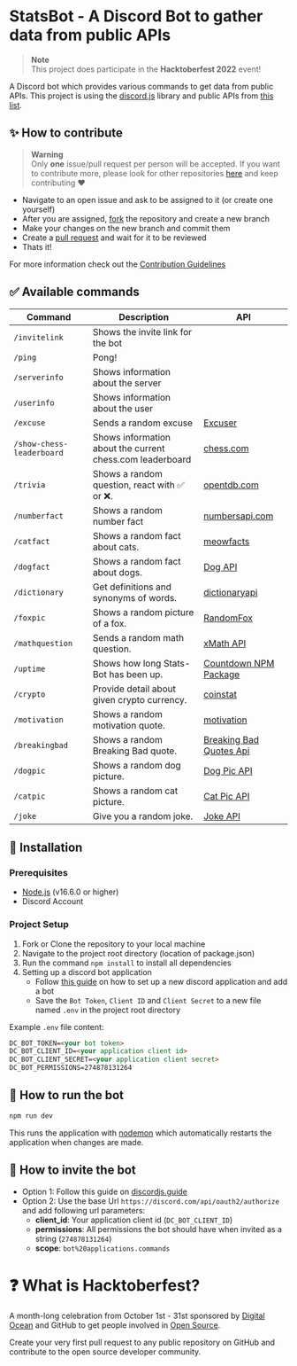 # StatsBot - A Discord Bot to gather data from public APIs

> **Note** <br>
> This project does participate in the **Hacktoberfest 2022** event!

A Discord bot which provides various commands to get data from public APIs. This project is using the [discord.js](https://discord.js.org/) library and public APIs from [this list](https://github.com/public-apis/public-apis).

## :sparkles: How to contribute

> **Warning** <br>
> Only **one** issue/pull request per person will be accepted. If you want to contribute more, please look for other repositories [here](https://github.com/topics/hacktoberfest-2022?o=desc&s=updated) and keep contributing ❤️

- Navigate to an open issue and ask to be assigned to it (or create one yourself)
- After you are assigned, [fork](https://docs.github.com/en/get-started/quickstart/fork-a-repo) the repository and create a new branch
- Make your changes on the new branch and commit them
- Create a [pull request](https://docs.github.com/en/pull-requests/collaborating-with-pull-requests/proposing-changes-to-your-work-with-pull-requests/creating-a-pull-request) and wait for it to be reviewed
- Thats it!

For more information check out the [Contribution Guidelines](CONTRIBUTING.md)

## :white_check_mark: Available commands

<!-- markdown table -->
| Command                   | Description                                               | API                                                                 |
| ------------------------- | --------------------------------------------------------- | ------------------------------------------------------------------- |
| `/invitelink`             | Shows the invite link for the bot                         |                                                                     |
| `/ping`                   | Pong!                                                     |                                                                     |
| `/serverinfo`             | Shows information about the server                        |                                                                     |
| `/userinfo`               | Shows information about the user                          |                                                                     |
| `/excuse`                 | Sends a random excuse                                     | [Excuser](https://excuser.herokuapp.com/)                           |
| `/show-chess-leaderboard` | Shows information about the current chess.com leaderboard | [chess.com](https://www.chess.com/news/view/published-data-api)     |
| `/trivia`                 | Shows a random question, react with ✅ or ❌.            | [opentdb.com](https://opentdb.com/api.php?amount=1&type=boolean)    |
| `/numberfact`             | Shows a random number fact                                | [numbersapi.com](http://numbersapi.com/)                            |
| `/catfact`                | Shows a random fact about cats.                           | [meowfacts](https://github.com/wh-iterabb-it/meowfacts)             |
| `/dogfact`                | Shows a random fact about dogs.                           | [Dog API](http://dog-api.kinduff.com/api/facts)                     |
| `/dictionary`             | Get definitions and synonyms of words.                    | [dictionaryapi](https://dictionaryapi.dev/)                         |
| `/foxpic`                 | Shows a random picture of a fox.                          | [RandomFox](https://randomfox.ca/floof/)                            |
| `/mathquestion`           | Sends a random math question.                             | [xMath API](https://x-math.herokuapp.com/)                          |
| `/uptime`                 | Shows how long Stats-Bot has been up.                     | [Countdown NPM Package](https://www.npmjs.com/package/countdown)    |
| `/crypto`                 | Provide detail about given crypto currency.               | [coinstat](https://documenter.getpostman.com/view/5734027/RzZ6Hzr3) |
| `/motivation`             | Shows a random motivation quote.                          | [motivation](https://nodejs-quoteapp.herokuapp.com/)                |
| `/breakingbad`            | Shows a random Breaking Bad quote.                        | [Breaking Bad Quotes Api](https://breakingbadquotes.xyz/)           |
| `/dogpic`                 | Shows a random dog picture.                               | [Dog Pic API](https://random.dog/woof.json/)                        |
| `/catpic`                 | Shows a random cat picture.                               | [Cat Pic API](https://aws.random.cat/meow/)                         |
| `/joke`                   | Give you a random joke.                                   | [Joke API](https://sv443.net/jokeapi/v2/)                           |

## :wrench: Installation

### Prerequisites

- [Node.js](https://nodejs.org/en/download/) (v16.6.0 or higher)
- Discord Account

### Project Setup

1. Fork or Clone the repository to your local machine
2. Navigate to the project root directory (location of package.json)
3. Run the command `npm install` to install all dependencies
4. Setting up a discord bot application
   - Follow [this guide](https://discordjs.guide/preparations/setting-up-a-bot-application.html) on how to set up a new discord application and add a bot
   - Save the `Bot Token`, `Client ID` and `Client Secret` to a new file named `.env` in the project root directory

Example `.env` file content:

```html
DC_BOT_TOKEN=<your bot token>
DC_BOT_CLIENT_ID=<your application client id>
DC_BOT_CLIENT_SECRET=<your application client secret>
DC_BOT_PERMISSIONS=274878131264
```

## :rocket: How to run the bot

```sh
npm run dev
```

This runs the application with [nodemon](https://www.npmjs.com/package/nodemon) which automatically restarts the application when changes are made.

## :link: How to invite the bot

- Option 1: Follow this guide on [discordjs.guide](https://discordjs.guide/preparations/adding-your-bot-to-servers.html)
- Option 2: Use the base Url `https://discord.com/api/oauth2/authorize` and add following url parameters:
  - **client_id**: Your application client id (`DC_BOT_CLIENT_ID`)
  - **permissions**: All permissions the bot should have when invited as a string (`274878131264`)
  - **scope**: `bot%20applications.commands`

# :question: What is Hacktoberfest?

A month-long celebration from October 1st - 31st sponsored by [Digital Ocean](https://hacktoberfest.com/) and GitHub to get people involved in [Open Source](https://github.com/open-source).

Create your very first pull request to any public repository on GitHub and contribute to the open source developer community.
